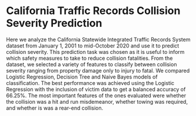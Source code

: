 # California Traffic Records Collision Severity Prediction
Here we analyze the California Statewide Integrated Traffic Records System dataset from January 1, 2001 to mid-October 2020 and use it to predict collision severity. This prediction task was chosen as it is useful to inform which safety measures to take to reduce collision fatalities. From the dataset, we selected a variety of features to classify between collision severity ranging from property damage only to injury to fatal. We compared Logistic Regression, Decision Tree and Naive Bayes models of classification. The best performance was achieved using the Logistic Regression with the inclusion of victim data to get a balanced accuracy of 66.25%. The most important features of the ones evaluated were whether the collision was a hit and run misdemeanor, whether towing was required, and whether is was a rear-end collision.
